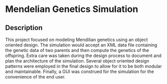# Mendelian Genetics Simulation

## Description
This project focused on modeling Mendilian genetics using an object oriented design. The simulation would accept an XML data file containing the genetic data of two parents and then compute the genetics of the offspring. Extra care was taken during the design process to document and plan the architecture of the simulation. Several object oriented design patterns were employed in the final design to allow for it to be both modular and maintainable. Finally, a GUI was construed for the simulation for the convenience of the end user.
